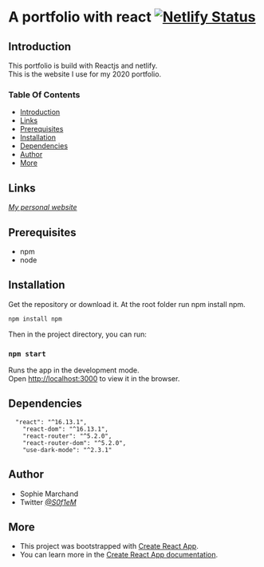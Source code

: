
# A portfolio with react [![Netlify Status](https://api.netlify.com/api/v1/badges/b946c088-af9a-4823-95c0-3c0a9041ea6a/deploy-status)](https://app.netlify.com/sites/sophie-marchand/deploys)

## Introduction<a name="intro"></a>

This portfolio is build with Reactjs and netlify.  
This is the website I use for my 2020 portfolio.  

### Table Of Contents
* [Introduction](#intro)
* [Links](#links)
* [Prerequisites](#prerequisites)
* [Installation](#setup)
* [Dependencies](#dependencies)
* [Author](#author)
* [More](#links)

## Links<a name="links"></a>

*[My personal website](https://sophie-marchand.netlify.app)*  

## Prerequisites<a name="prerequisites"></a> 
* npm
* node

## Installation<a name="setup"></a>

Get the repository or download it.
At the root folder run npm install npm.

```bash
npm install npm
```
Then in the project directory, you can run:

### `npm start`

Runs the app in the development mode.<br />
Open [http://localhost:3000](http://localhost:3000) to view it in the browser.


## Dependencies<a name="dependencies"></a>

```
  "react": "^16.13.1",
    "react-dom": "^16.13.1",
    "react-router": "^5.2.0",
    "react-router-dom": "^5.2.0",
    "use-dark-mode": "^2.3.1"

```

## Author<a name="author"></a>

* Sophie Marchand
* Twitter *[@S0f1eM](https://twitter.com/S0f1eM)* 

## More<a name="links"></a>

* This project was bootstrapped with [Create React App](https://github.com/facebook/create-react-app).
* You can learn more in the [Create React App documentation](https://facebook.github.io/create-react-app/docs/getting-started).



